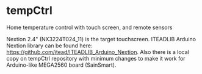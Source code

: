 # tempCtrl
Home temperature control with touch screen, and remote sensors

Nextion 2.4" (NX3224T024_11) is the target touchscreen. ITEADLIB Arduino Nextion library can be found here: https://github.com/itead/ITEADLIB_Arduino_Nextion. Also there is a local copy on tempCtrl repository with minimum changes to make it work for Arduino-like MEGA2560 board (SainSmart).
